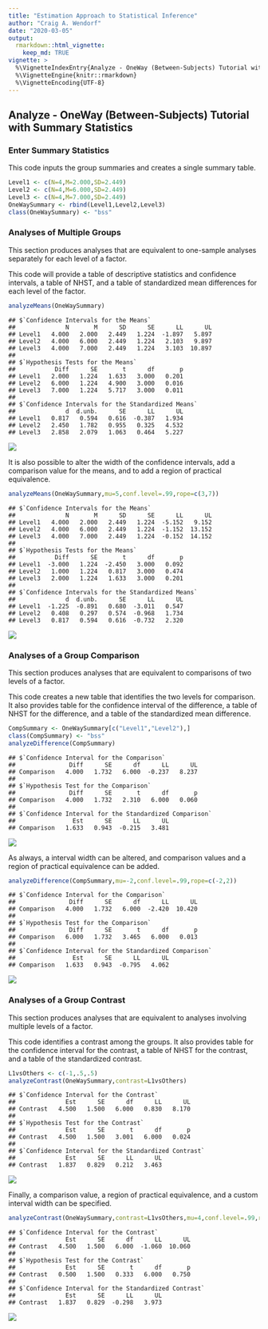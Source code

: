 ```yaml
---
title: "Estimation Approach to Statistical Inference"
author: "Craig A. Wendorf"
date: "2020-03-05"
output: 
  rmarkdown::html_vignette:
    keep_md: TRUE
vignette: >
  %\VignetteIndexEntry{Analyze - OneWay (Between-Subjects) Tutorial with Summary Statistics}
  %\VignetteEngine{knitr::rmarkdown}
  %\VignetteEncoding{UTF-8}
---
```






## Analyze - OneWay (Between-Subjects) Tutorial with Summary Statistics

### Enter Summary Statistics

This code inputs the group summaries and creates a single summary table.


```r
Level1 <- c(N=4,M=2.000,SD=2.449)
Level2 <- c(N=4,M=6.000,SD=2.449)
Level3 <- c(N=4,M=7.000,SD=2.449)
OneWaySummary <- rbind(Level1,Level2,Level3)
class(OneWaySummary) <- "bss"
```

### Analyses of Multiple Groups

This section produces analyses that are equivalent to one-sample analyses separately for each level of a factor.

This code will provide a table of descriptive statistics and confidence intervals, a table of NHST, and a table of standardized mean differences for each level of the factor.


```r
analyzeMeans(OneWaySummary)
```

```
## $`Confidence Intervals for the Means`
##              N       M      SD      SE      LL      UL
## Level1   4.000   2.000   2.449   1.224  -1.897   5.897
## Level2   4.000   6.000   2.449   1.224   2.103   9.897
## Level3   4.000   7.000   2.449   1.224   3.103  10.897
## 
## $`Hypothesis Tests for the Means`
##           Diff      SE       t      df       p
## Level1   2.000   1.224   1.633   3.000   0.201
## Level2   6.000   1.224   4.900   3.000   0.016
## Level3   7.000   1.224   5.717   3.000   0.011
## 
## $`Confidence Intervals for the Standardized Means`
##              d  d.unb.      SE      LL      UL
## Level1   0.817   0.594   0.616  -0.387   1.934
## Level2   2.450   1.782   0.955   0.325   4.532
## Level3   2.858   2.079   1.063   0.464   5.227
```

![](figures/AnalyzeOneWay-MeansA-1.png)<!-- -->

It is also possible to alter the width of the confidence intervals, add a comparison value for the means, and to add a region of practical equivalence.


```r
analyzeMeans(OneWaySummary,mu=5,conf.level=.99,rope=c(3,7))
```

```
## $`Confidence Intervals for the Means`
##              N       M      SD      SE      LL      UL
## Level1   4.000   2.000   2.449   1.224  -5.152   9.152
## Level2   4.000   6.000   2.449   1.224  -1.152  13.152
## Level3   4.000   7.000   2.449   1.224  -0.152  14.152
## 
## $`Hypothesis Tests for the Means`
##           Diff      SE       t      df       p
## Level1  -3.000   1.224  -2.450   3.000   0.092
## Level2   1.000   1.224   0.817   3.000   0.474
## Level3   2.000   1.224   1.633   3.000   0.201
## 
## $`Confidence Intervals for the Standardized Means`
##              d  d.unb.      SE      LL      UL
## Level1  -1.225  -0.891   0.680  -3.011   0.547
## Level2   0.408   0.297   0.574  -0.968   1.734
## Level3   0.817   0.594   0.616  -0.732   2.320
```

![](figures/AnalyzeOneWay-MeansB-1.png)<!-- -->

### Analyses of a Group Comparison

This section produces analyses that are equivalent to comparisons of two levels of a factor.

This code creates a new table that identifies the two levels for comparison. It also provides table for the confidence interval of the difference, a table of NHST for the difference, and a table of the standardized mean difference.


```r
CompSummary <- OneWaySummary[c("Level1","Level2"),]
class(CompSummary) <- "bss"
analyzeDifference(CompSummary)
```

```
## $`Confidence Interval for the Comparison`
##               Diff      SE      df      LL      UL
## Comparison   4.000   1.732   6.000  -0.237   8.237
## 
## $`Hypothesis Test for the Comparison`
##               Diff      SE       t      df       p
## Comparison   4.000   1.732   2.310   6.000   0.060
## 
## $`Confidence Interval for the Standardized Comparison`
##                Est      SE      LL      UL
## Comparison   1.633   0.943  -0.215   3.481
```

![](figures/AnalyzeOneWay-DifferenceA-1.png)<!-- -->

As always, a interval width can be altered, and comparison values and a region of practical equivalence can be added.


```r
analyzeDifference(CompSummary,mu=-2,conf.level=.99,rope=c(-2,2))
```

```
## $`Confidence Interval for the Comparison`
##               Diff      SE      df      LL      UL
## Comparison   4.000   1.732   6.000  -2.420  10.420
## 
## $`Hypothesis Test for the Comparison`
##               Diff      SE       t      df       p
## Comparison   6.000   1.732   3.465   6.000   0.013
## 
## $`Confidence Interval for the Standardized Comparison`
##                Est      SE      LL      UL
## Comparison   1.633   0.943  -0.795   4.062
```

![](figures/AnalyzeOneWay-DifferenceB-1.png)<!-- -->

### Analyses of a Group Contrast

This section produces analyses that are equivalent to analyses involving multiple levels of a factor.

This code identifies a contrast among the groups. It also provides table for the confidence interval for the contrast, a table of NHST for the contrast, and a table of the standardized contrast.


```r
L1vsOthers <- c(-1,.5,.5)
analyzeContrast(OneWaySummary,contrast=L1vsOthers)
```

```
## $`Confidence Interval for the Contrast`
##              Est      SE      df      LL      UL
## Contrast   4.500   1.500   6.000   0.830   8.170
## 
## $`Hypothesis Test for the Contrast`
##              Est      SE       t      df       p
## Contrast   4.500   1.500   3.001   6.000   0.024
## 
## $`Confidence Interval for the Standardized Contrast`
##              Est      SE      LL      UL
## Contrast   1.837   0.829   0.212   3.463
```

![](figures/AnalyzeOneWay-ContrastA-1.png)<!-- -->

Finally, a comparison value, a region of practical equivalence, and a custom interval width can be specified.


```r
analyzeContrast(OneWaySummary,contrast=L1vsOthers,mu=4,conf.level=.99,rope=c(-2,2))
```

```
## $`Confidence Interval for the Contrast`
##              Est      SE      df      LL      UL
## Contrast   4.500   1.500   6.000  -1.060  10.060
## 
## $`Hypothesis Test for the Contrast`
##              Est      SE       t      df       p
## Contrast   0.500   1.500   0.333   6.000   0.750
## 
## $`Confidence Interval for the Standardized Contrast`
##              Est      SE      LL      UL
## Contrast   1.837   0.829  -0.298   3.973
```

![](figures/AnalyzeOneWay-ContrastB-1.png)<!-- -->
